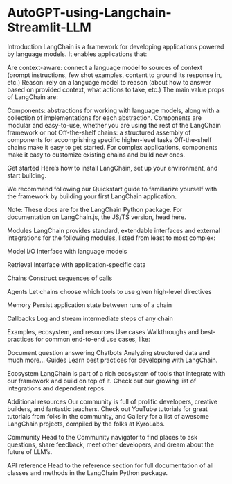 # AutoGPT-using-Langchain-Streamlit-LLM
Introduction
LangChain is a framework for developing applications powered by language models. It enables applications that:

Are context-aware: connect a language model to sources of context (prompt instructions, few shot examples, content to ground its response in, etc.)
Reason: rely on a language model to reason (about how to answer based on provided context, what actions to take, etc.)
The main value props of LangChain are:

Components: abstractions for working with language models, along with a collection of implementations for each abstraction. Components are modular and easy-to-use, whether you are using the rest of the LangChain framework or not
Off-the-shelf chains: a structured assembly of components for accomplishing specific higher-level tasks
Off-the-shelf chains make it easy to get started. For complex applications, components make it easy to customize existing chains and build new ones.

Get started
Here’s how to install LangChain, set up your environment, and start building.

We recommend following our Quickstart guide to familiarize yourself with the framework by building your first LangChain application.

Note: These docs are for the LangChain Python package. For documentation on LangChain.js, the JS/TS version, head here.

Modules
LangChain provides standard, extendable interfaces and external integrations for the following modules, listed from least to most complex:

Model I/O
Interface with language models

Retrieval
Interface with application-specific data

Chains
Construct sequences of calls

Agents
Let chains choose which tools to use given high-level directives

Memory
Persist application state between runs of a chain

Callbacks
Log and stream intermediate steps of any chain

Examples, ecosystem, and resources
Use cases
Walkthroughs and best-practices for common end-to-end use cases, like:

Document question answering
Chatbots
Analyzing structured data
and much more...
Guides
Learn best practices for developing with LangChain.

Ecosystem
LangChain is part of a rich ecosystem of tools that integrate with our framework and build on top of it. Check out our growing list of integrations and dependent repos.

Additional resources
Our community is full of prolific developers, creative builders, and fantastic teachers. Check out YouTube tutorials for great tutorials from folks in the community, and Gallery for a list of awesome LangChain projects, compiled by the folks at KyroLabs.

Community
Head to the Community navigator to find places to ask questions, share feedback, meet other developers, and dream about the future of LLM’s.

API reference
Head to the reference section for full documentation of all classes and methods in the LangChain Python package.
